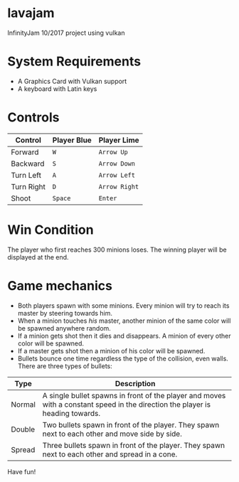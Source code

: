 # lavajam
InfinityJam 10/2017 project using vulkan

# System Requirements
- A Graphics Card with Vulkan support
- A keyboard with Latin keys

# Controls

Control | Player Blue | Player Lime
--- | --- | ---
Forward | `W` | `Arrow Up`
Backward | `S` | `Arrow Down`
Turn Left | `A` | `Arrow Left`
Turn Right | `D` | `Arrow Right`
Shoot | `Space` | `Enter`

# Win Condition
The player who first reaches 300 minions loses. The winning player will be displayed at the end.

# Game mechanics
- Both players spawn with some minions. Every minion will try to reach its master by steering towards him.
- When a minion touches *his* master, another minion of the same color will be spawned anywhere random.
- If a minion gets shot then it dies and disappears. A minion of every other color will be spawned.
- If a master gets shot then a minion of his color will be spawned.
- Bullets bounce one time regardless the type of the collision, even walls.
There are three types of bullets:

Type | Description
--- | ---
Normal | A single bullet spawns in front of the player and moves with a constant speed in the direction the player is heading towards.
Double | Two bullets spawn in front of the player. They spawn next to each other and move side by side.
Spread | Three bullets spawn in front of the player. They spawn next to each other and spread in a cone.

Have fun!
